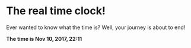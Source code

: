 # The real time clock!

Ever wanted to know what the time is? Well, your journey is about to end!

**The time is Nov 10, 2017, 22:11**